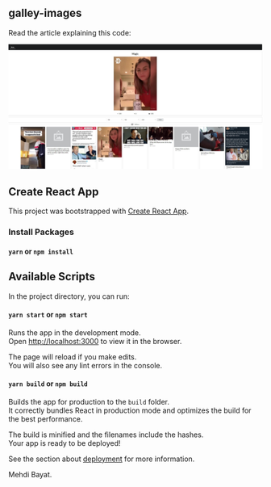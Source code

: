 ## galley-images

Read the article explaining this code:

![alt text](./appScreenshot.jpg 'App Screenshot')

## Create React App

This project was bootstrapped with [Create React App](https://github.com/facebook/create-react-app).

### Install Packages

#### `yarn` or `npm install`

## Available Scripts

In the project directory, you can run:

#### `yarn start` or `npm start`

Runs the app in the development mode.<br>
Open [http://localhost:3000](http://localhost:3000) to view it in the browser.

The page will reload if you make edits.<br>
You will also see any lint errors in the console.

#### `yarn build` or `npm build`

Builds the app for production to the `build` folder.<br>
It correctly bundles React in production mode and optimizes the build for the best performance.

The build is minified and the filenames include the hashes.<br>
Your app is ready to be deployed!

See the section about [deployment](https://facebook.github.io/create-react-app/docs/deployment) for more information.

Mehdi Bayat.
